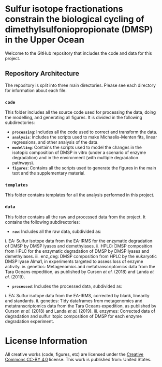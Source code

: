 # Sulfur isotope fractionations constrain the biological cycling of dimethylsulfoniopropionate (DMSP) in the Upper Ocean

Welcome to the GitHub repository that includes the code and data for this project.

## Repository Architecture

The repository is split into three main directories. Please see each directory for information about each file.

### **`code`** 
This folder includes all the source code used for processing the data, doing the modelling, and generating all figures. It is divided in the following subdirectories:
 * **`processing`**: Includes all the code used to correct and transform the data. 
 * **`analysis`**: Includes the scripts used to make Michaelis-Menten fits, linear regressions, and other analysis of the data. 
 * **`modelling`**: Contains the scripts used to model the changes in the isotopic composition of DMSP in vitro (under a scenario of enzyme degradation) and in the environment (with multiple degradation pathways).
 * **`figures`**: Contains all the scripts used to generate the figures in the main text and the supplementary material. 

 ### **`templates`** 
This folder contains templates for all the analysis performed in this project.

### **`data`** 
This folder contains all the raw and processed data from the project. It contains the following subdirectories:

 * **`raw`**: Includes all the raw data, subdivided as:

  i. EA: Sulfur isotope data from the EA-IRMS for the enzymatic degradation of DMSP by DMSP lyases and demethylases.
  ii. HPLC: DMSP composition from HPLC for the enzymatic degradation of DMSP by DMSP lyases and demethylases.
  iii. enz_deg: DMSP composition from HPLC by the eukaryotic DMSP lyase Alma1, in experiments targeted to assess loss of enzyme activity.
  iv. genetics: Metagenomics and metatranscriptomics data from the Tara Oceans expedition, as published by Curson *et al.* (2018) and Landa *et al.* (2019).


 * **`processed`**: Includes the processed data, subdivided as:

  i. EA: Sulfur isotope data from the EA-IRMS, corrected by blank, linearity and standards.
  ii. genetics: Tidy dataframes from metagenomics and metatranscriptomics data from the Tara Oceans expedition, as published by Curson *et al.* (2018) and Landa *et al.* (2019).
  iii. enzymes: Corrected data of degradation and sulfur itopic composition of DMSP for each enzyme degradation experiment.
 
# License Information

All creative works (code, figures, etc) are licensed under the [Creative
Commons CC-BY 4.0](https://creativecommons.org/licenses/by/4.0/) license. This work is published from: United States.
